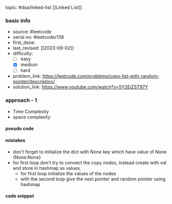 topic: #dsa/linked-list [[Linked List]]

### basic info
- source: #leetcode 
- serial no: #leetcode/138
- first_done:
- last_revised: [[2023-09-02]]
- difficulty:
	- [ ] easy
	- [x] medium
	- [ ] hard
- problem_link: https://leetcode.com/problems/copy-list-with-random-pointer/description/
- solution_link: https://www.youtube.com/watch?v=5Y2EiZST97Y

### approach - 1
- Time Complexity
- space complexity

#### pseudo code

#### mistakes
- don't forget to initialize the dict with None key which have value of None {None:None}
- for first loop don't try to connect the copy nodes, instead create with val and store in hashmap as values.
	- for first loop initialize the values of the nodes
	- with the second loop give the next pointer and random pointer using hashmap
#### code snippet
```python

```
